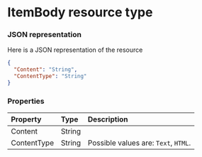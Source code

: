 # ItemBody resource type



### JSON representation

Here is a JSON representation of the resource

<!-- {
  "blockType": "resource",
  "optionalProperties": [

  ],
  "@odata.type": "microsoft.graph.ItemBody"
}-->

```json
{
  "Content": "String",
  "ContentType": "String"
}

```
### Properties
| Property	   | Type	|Description|
|:---------------|:--------|:----------|
|Content|String||
|ContentType|String| Possible values are: `Text`, `HTML`.|

<!-- uuid: 0ab95ef2-7176-44f4-b9de-f60be997d03b
2015-10-16 10:07:56 UTC -->
<!-- {
  "type": "#page.annotation",
  "description": "ItemBody resource",
  "keywords": "",
  "section": "documentation",
  "tocPath": ""
}-->